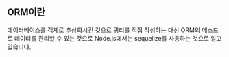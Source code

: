## ORM이란

데이터베이스를 객체로 추상화시킨 것으로 쿼리를 직접 작성하는 대신 ORM의 메소드로 데이터를 관리할 수 있는 것으로 Node.js에서는 sequelize를 사용하는 것으로 알고 있습니다.
